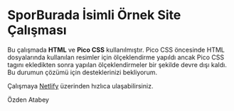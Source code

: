 # SporBurada İsimli Örnek Site Çalışması
Bu çalışmada **HTML** ve **Pico CSS** kullanılmıştır. Pico CSS öncesinde HTML dosyalarında kullanılan resimler için ölçeklendirme yapıldı ancak Pico CSS tagını ekledikten sonra yapılan ölçeklendirmeler bir şekilde devre dışı kaldı. Bu durumun çözümü için desteklerinizi bekliyorum.


Çalışmaya [Netlify](https://63b1d0a2b07b3735def69898--ubiquitous-moxie-370757.netlify.app/) üzerinden hızlıca ulaşabilirsiniz.

Özden Atabey